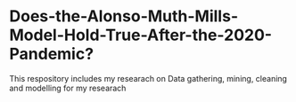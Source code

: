 # Does-the-Alonso-Muth-Mills-Model-Hold-True-After-the-2020-Pandemic?
This respository includes my researach on 
Data gathering, mining, cleaning and modelling for my researach
